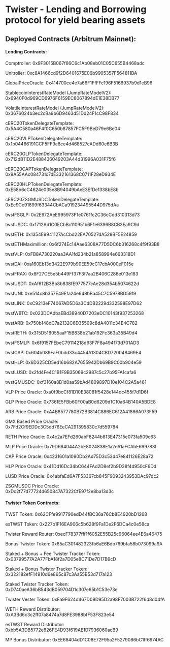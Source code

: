 # Twister - Lending and Borrowing protocol for yield bearing assets
## Deployed Contracts (Arbitrum Mainnet):

#### Lending Contracts:

Comptroller: 0x9F3015B067f66C6c1Ab08eb01C05C655B4468adc

Unitroller: 0xc8A1466cd9f2D6401675E06b9905357F564811BA

GlobalPriceOracle: 0x414700ce4e7a66F1FfFFc196F5166937b9d1eB96

StablecoinInterestRateModel (JumpRateModelV2): 0x6940F0d969CD6976F6159EC8067894dE1E38DB77

VolatileInterestRateModel (JumpRateModelV2): 0x3676024b3ec2cBa9b6D9463d51Dd24F1cC98F834

cERC20TokenDelegateTemplate: 0x5A4C580a46F4f0C650b87857FC5F9BeD79e6Be04

cERC20VLPTokenDelegateTemplate: 0x1b04466191CCF5FF9a8ce4d468527cADd60e6B3B

cERC20GLPTokenDelegateTemplate: 0x712dB11D2E488436049203A44d31996A031F75f6

cERC20CAPTokenDelegateTemplate: 0x9A55AAc084731c7dE332161368C0711F28eD934E

cERC20HLPTokenDelegateTemplate: 0xE58b6cC4624e035e8B94049bAeE3EfDe1338bE8b

cERC20ZSGMUSDCTokenDelegateTemplate: 0xEc9Ce91699f63344CbACa919234495544D975dAa

twstFSGLP: 0x2E972AeE995973F1e0761fc2C36cCdd310313d73

twstUSDC: 0x1712Ad1C0ECbBc110951b6F1e6396B8CB3Ea9C9d

twstETH: 0x1354E9941127AcCbd22EA70527dA528BF5E24859

twstETHMaximillion: 0x6f274Ec14Aae6308A77D5DC6b316268c4f9f93B8

twstVLP: 0xFB8A730220aa3AA1fd234b21a858994e663318D1

twstDAI: 0xa160Eb13d3422E979b90EE59cC17cbA000eF015e

twstFRAX: 0x8F27CE5e5b449Ff37F3f7aa2B406C286e013e183

twstUSDT: 0xAf612B3Bb8b838fE977577cAe28d354b5074622d

twstUNI: 0xe514c8b357E49Efa24e648bBa45C7C5978BD59f9

twstLINK: 0xC9213eF74067AD5D6a3CdDB2229d332598E97D62

twstWBTC: 0x023DCAdbaEBd38940D7203eDC10143f937253268

twstARB: 0x750b148dC7a2132C6D35509c8dA4011c34E4C782

twstRETH: 0x315D516055aaF15B838b21ab192Fc363a35B49d4

twstFSMLP: 0x6f9157FEbeC79114218d63F7F8a494f73d701AD3

twstCAP: 0x604b089FaF0bdd33c4454A1304CBD720048469E4

twstHLP: 0x6D325CD5ed16b682A7655942Db69B9C00b904e59

twstLUSD: 0x2fd4Fe4C1B1F9B35069c2987c5c27b95FA1cafa6

twstGMUSDC: 0xf3160a8B1d0aa59bAd4809897D10e104C2A5a461

VLP Price Oracle: 0xa0f9bcCf81D10E38081f5428e144dc455f7d1D6f

GLP Price Oracle: 0x736fE5FBb60F00aB0d6209d1C10a64B140A5BDE8

ARB Price Oracle: 0xA4B8577780B72B3814C886EC612A41866A073F59

GMX Based Price Oracle: 0x7Fd2Cf9EDDc3C5dd76EeCA291395830c7d559784

RETH Price Oracle: 0x4c2a7EFd260abF8244b813E47315e073fa509c63

MLP Price Oracle: 0x79D664044A2bE8024838E1a2eA1aFCAbE699783f

CAP Price Oracle: 0x4231601a1090Db2Ad75D3c53d47e841126E28a72

HLP Price Oracle: 0x41Dd16Dc34bC644FAd2D8ef2b9D38f4d950cF6Dd

LUSD Price Oracle: 0x4abfaEd6A7F53367cb845F9093243953DAc97dc2

ZSGMUSDC Price Oracle: 0xDc2f77d77724d650847A7322CfE97f2e8ba13d3c

#### Twister Token Contracts:

TWST Token: 0x62CFfe9917790edD44fBC36a76Cb8E4920bD1268

esTWST Token: 0x227b1F16EA906c5b628f9Fa1De2F6DCa4c0e58ca

Twister Reward Router: 0xecF78377fff1f6052E55B25c96064ee4E6a46475

Bonus Twister Token: 0x85aC301482323fb6aE6Bdb769bfa58b073099a9A

Staked + Bonus + Fee Twister Tracker Token: 0x03799577A2A77FbA18f2a7D05e8C71De7D17B9cD

Staked + Bonus Twister Tracker Token: 0x322182efF14910d6e865c87c3Aa55B53d717a123

Staked Twister Tracker Token: 0xD740aeA36bB543dB059704D1c307e65b1C53e73e

Twister Vester Token: 0xFa9F624d467D09D95D2a98F7003B722f6d8d04fA

WETH Reward Distributor: 0xA3Bd6c3c2ff07a8474a7d8FE3988bfF53F823e54

esTWST Reward Distributor: 0xbb5A3DB5772e826FE4D93f619AE1D7936060acB9

MP Bonus Distributor: 0xEE68404dD1C08E72F95a2F5279086bC1ff6974AC


